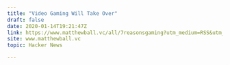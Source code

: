 ```yaml
---
title: "Video Gaming Will Take Over"
draft: false
date: 2020-01-14T19:21:47Z
link: https://www.matthewball.vc/all/7reasonsgaming?utm_medium=RSS&utm_source=hune
site: www.matthewball.vc
topic: Hacker News  

---
```

